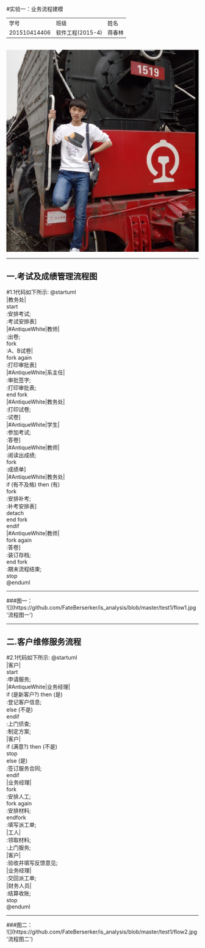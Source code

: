 #实验一：业务流程建模
<table>
    <tr>
        <td>学号</td>
		<td>班级</td>
		<td>姓名</td>
    </tr>
	<tr>
        <td>201510414406</td>
		<td>软件工程(2015-4)</td>
		<td>蒋春林</td>		
    </tr>
</table>
<br>
<img src="./headImage.jpg"/>
<hr>
<h2>一.考试及成绩管理流程图</h2>
#1.1代码如下所示:
@startuml<br>
|教务处|<br>
start<br>
:安排考试;<br>
:考试安排表]<br>
|#AntiqueWhite|教师|<br>
:出卷;<br>
fork<br>
    :A、B试卷|<br>
fork again<br>
    :打印审批表]<br>
|#AntiqueWhite|系主任|<br>
    :审批签字;<br>
    :打印审批表;<br>
end fork<br>
|#AntiqueWhite|教务处|<br>
:打印试卷;<br>
:试卷]<br>
|#AntiqueWhite|学生|<br>
:参加考试;<br>
:答卷]<br>
|#AntiqueWhite|教师|<br>
:阅读出成绩;<br>
fork<br>
    :成绩单]<br>
|#AntiqueWhite|教务处|<br>
if (有不及格) then (有)<br>
    fork<br>
    :安排补考;<br>
    :补考安排表]<br>
    detach<br>
    end fork<br>
endif<br>
|#AntiqueWhite|教师|<br>
fork again<br>
    :答卷]<br>
    :装订存档;<br>
end fork<br>
:期末流程结束;<br>
stop<br>
@enduml<br>
<hr>
###图一：
<br>
![](https://github.com/FateBerserker/is_analysis/blob/master/test1/flow1.jpg '流程图一')
<hr>
<h2>二.客户维修服务流程</h2>
#2.1代码如下所示:
@startuml<br>
|客户|<br>
start<br>
:申请服务;<br>
|#AntiqueWhite|业务经理|<br>
if (是新客户?) then (是)<br>
:登记客户信息;<br>
else (不是)<br>
endif<br>
:上门侦查;<br>
:制定方案;<br>
|客户|<br>
if (满意?) then (不是)<br>
stop<br>
else (是)<br>
:签订服务合同;<br>
endif<br>
|业务经理|<br>
fork<br>
:安排人工;<br>
fork again<br>
:安排材料;<br>
endfork<br>
:填写派工单;<br>
|工人|<br>
:领取材料;<br>
:上门服务;<br>
|客户|<br>
:验收并填写反馈意见;<br>
|业务经理|<br>
:交回派工单;<br>
|财务人员|<br>
:结算收账;<br>
stop<br>
@enduml<br>
<hr>
###图二：
<br>
![](https://github.com/FateBerserker/is_analysis/blob/master/test1/flow2.jpg '流程图二')